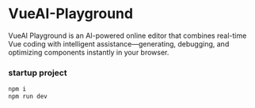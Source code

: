 # VueAI-Playground
VueAI Playground is an AI-powered online editor that combines real-time Vue coding with intelligent assistance—generating, debugging, and optimizing components instantly in your browser.

### startup project
```bash
npm i
npm run dev
```